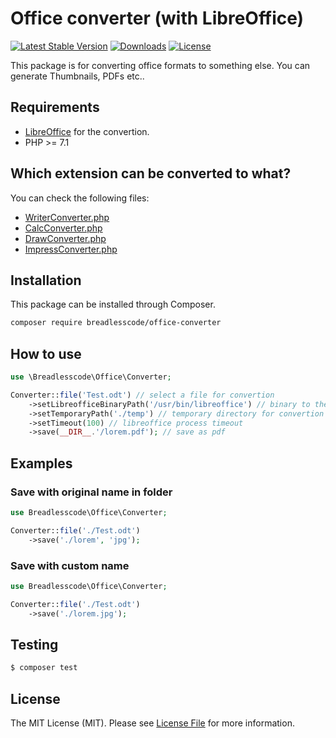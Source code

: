 # Office converter (with LibreOffice)
[![Latest Stable Version](https://poser.pugx.org/breadlesscode/office-converter/v/stable)]()
[![Downloads](https://img.shields.io/packagist/dt/breadlesscode/office-converter.svg)]()
[![License](https://img.shields.io/github/license/breadlesscode/office-converter.svg)]()

This package is for converting office formats to something else. You can generate Thumbnails, PDFs etc..

## Requirements
 - [LibreOffice](https://libreoffice.org/) for the convertion.
 - PHP >= 7.1

## Which extension can be converted to what?
You can check the following files:
- [WriterConverter.php](src/Converters/WriterConverter.php)
- [CalcConverter.php](./src/Converters/CalcConverter.php)
- [DrawConverter.php](src/Converters/DrawConverter.php)
- [ImpressConverter.php](src/Converters/ImpressConverter.php)

## Installation

This package can be installed through Composer.
```bash
composer require breadlesscode/office-converter
```
## How to use

```php
use \Breadlesscode\Office\Converter;

Converter::file('Test.odt') // select a file for convertion
    ->setLibreofficeBinaryPath('/usr/bin/libreoffice') // binary to the libreoffice binary
    ->setTemporaryPath('./temp') // temporary directory for convertion
    ->setTimeout(100) // libreoffice process timeout
    ->save(__DIR__.'/lorem.pdf'); // save as pdf
```

## Examples

### Save with original name in folder
```php
use Breadlesscode\Office\Converter;

Converter::file('./Test.odt')
    ->save('./lorem', 'jpg');
```
### Save with custom name
```php
use Breadlesscode\Office\Converter;

Converter::file('./Test.odt')
    ->save('./lorem.jpg');
```

## Testing

``` bash
$ composer test
```
## License

The MIT License (MIT). Please see [License File](LICENSE) for more information.

